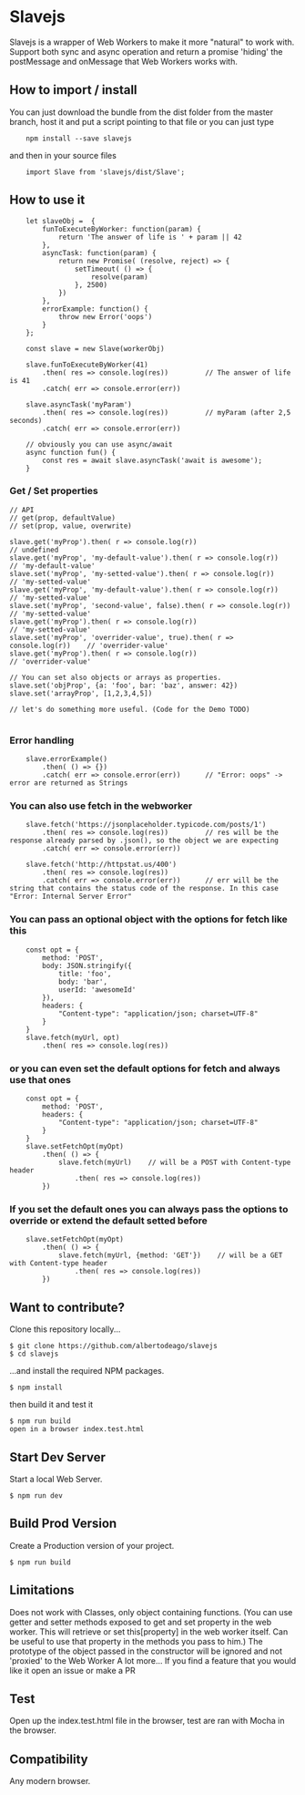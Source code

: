 # Slavejs

Slavejs is a wrapper of Web Workers to make it more "natural" to work with. Support both sync and async operation and return a promise 'hiding' the postMessage and onMessage that Web Workers works with.

## How to import / install

You can just download the bundle from the dist folder from the master branch, host it and put a script pointing to that file or you can just type

```
    npm install --save slavejs
```
and then in your source files
```
    import Slave from 'slavejs/dist/Slave';
```

## How to use it

```
    let slaveObj =  {
        funToExecuteByWorker: function(param) {
            return 'The answer of life is ' + param || 42
        },
        asyncTask: function(param) {
            return new Promise( (resolve, reject) => {
                setTimeout( () => {
                    resolve(param)
                }, 2500)
            })
        },
        errorExample: function() {
            throw new Error('oops')
        }
    };

    const slave = new Slave(workerObj)
    
    slave.funToExecuteByWorker(41)
        .then( res => console.log(res))         // The answer of life is 41
        .catch( err => console.error(err))

    slave.asyncTask('myParam')
        .then( res => console.log(res))         // myParam (after 2,5 seconds)
        .catch( err => console.error(err))

    // obviously you can use async/await
    async function fun() {
        const res = await slave.asyncTask('await is awesome');
    }
```

### Get / Set properties
```
// API
// get(prop, defaultValue)
// set(prop, value, overwrite)

slave.get('myProp').then( r => console.log(r))                             // undefined
slave.get('myProp', 'my-default-value').then( r => console.log(r))         // 'my-default-value'
slave.set('myProp', 'my-setted-value').then( r => console.log(r))          // 'my-setted-value'
slave.get('myProp', 'my-default-value').then( r => console.log(r))         // 'my-setted-value'
slave.set('myProp', 'second-value', false).then( r => console.log(r))      // 'my-setted-value'
slave.get('myProp').then( r => console.log(r))                             // 'my-setted-value'
slave.set('myProp', 'overrider-value', true).then( r => console.log(r))    // 'overrider-value'
slave.get('myProp').then( r => console.log(r))                             // 'overrider-value'

// You can set also objects or arrays as properties.
slave.set('objProp', {a: 'foo', bar: 'baz', answer: 42})
slave.set('arrayProp', [1,2,3,4,5])

// let's do something more useful. (Code for the Demo TODO)


```

### Error handling
```
    slave.errorExample()
        .then( () => {})
        .catch( err => console.error(err))      // "Error: oops" -> error are returned as Strings
```

### You can also use fetch in the webworker
```
    slave.fetch('https://jsonplaceholder.typicode.com/posts/1')
        .then( res => console.log(res))         // res will be the response already parsed by .json(), so the object we are expecting
        .catch( err => console.error(err))

    slave.fetch('http://httpstat.us/400')
        .then( res => console.log(res))
        .catch( err => console.error(err))      // err will be the string that contains the status code of the response. In this case "Error: Internal Server Error"
```

### You can pass an optional object with the options for fetch like this
```
    const opt = { 
        method: 'POST',
        body: JSON.stringify({
            title: 'foo',
            body: 'bar',
            userId: 'awesomeId'
        }),
        headers: {
            "Content-type": "application/json; charset=UTF-8"
        }
    }
    slave.fetch(myUrl, opt)
        .then( res => console.log(res))
```

### or you can even set the default options for fetch and always use that ones
```
    const opt = {
        method: 'POST',
        headers: {
            "Content-type": "application/json; charset=UTF-8"
        }
    }
    slave.setFetchOpt(myOpt)
        .then( () => {
            slave.fetch(myUrl)    // will be a POST with Content-type header
                .then( res => console.log(res))
        })
```

### If you set the default ones you can always pass the options to override or extend the default setted before
```
    slave.setFetchOpt(myOpt)
        .then( () => {
            slave.fetch(myUrl, {method: 'GET'})    // will be a GET with Content-type header
                .then( res => console.log(res))
        })

```

## Want to contribute?

Clone this repository locally...

```
$ git clone https://github.com/albertodeago/slavejs
$ cd slavejs
```

...and install the required NPM packages.

```
$ npm install
```

then build it and test it

```
$ npm run build
open in a browser index.test.html
```

## Start Dev Server

Start a local Web Server.

```
$ npm run dev
```

## Build Prod Version

Create a Production version of your project.

```
$ npm run build
```

## Limitations

Does not work with Classes, only object containing functions. (You can use getter and setter methods exposed to get and set property in the web worker. This will retrieve or set this[property] in the web worker itself. Can be useful to use that property in the methods you pass to him.)
The prototype of the object passed in the constructor will be ignored and not 'proxied' to the Web Worker
A lot more... If you find a feature that you would like it open an issue or make a PR

## Test

Open up the index.test.html file in the browser, test are ran with Mocha in the browser.

## Compatibility

Any modern browser.